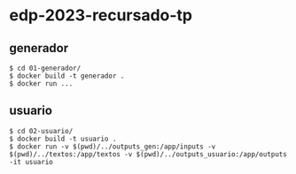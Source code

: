 # edp-2023-recursado-tp

## generador

```
$ cd 01-generador/
$ docker build -t generador .
$ docker run ...
```

## usuario

```
$ cd 02-usuario/
$ docker build -t usuario .
$ docker run -v $(pwd)/../outputs_gen:/app/inputs -v $(pwd)/../textos:/app/textos -v $(pwd)/../outputs_usuario:/app/outputs -it usuario
```
